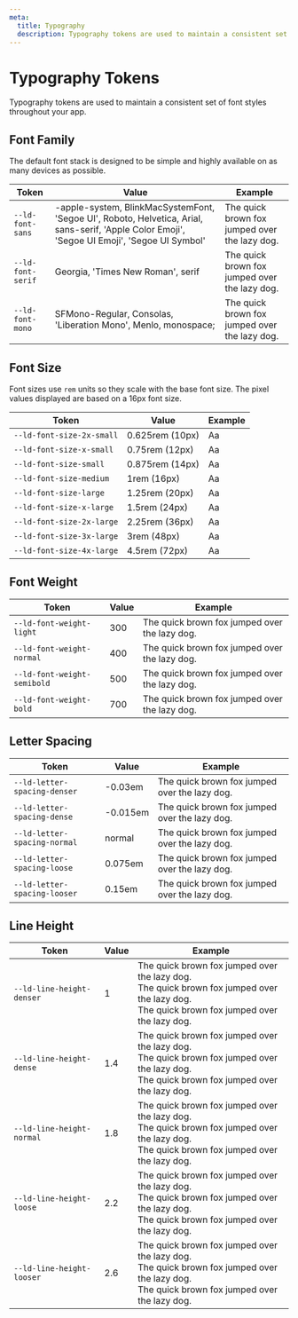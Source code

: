 ```yaml
---
meta:
  title: Typography
  description: Typography tokens are used to maintain a consistent set of font styles throughout your app.
---
```


# Typography Tokens

Typography tokens are used to maintain a consistent set of font styles throughout your app.

## Font Family

The default font stack is designed to be simple and highly available on as many devices as possible.

| Token             | Value                                                                                                                                         | Example                                                                                              |
| ----------------- | --------------------------------------------------------------------------------------------------------------------------------------------- | ---------------------------------------------------------------------------------------------------- |
| `--ld-font-sans`  | -apple-system, BlinkMacSystemFont, 'Segoe UI', Roboto, Helvetica, Arial, sans-serif, 'Apple Color Emoji', 'Segoe UI Emoji', 'Segoe UI Symbol' | <span style="font-family: var(--ld-font-sans)">The quick brown fox jumped over the lazy dog.</span>  |
| `--ld-font-serif` | Georgia, 'Times New Roman', serif                                                                                                             | <span style="font-family: var(--ld-font-serif)">The quick brown fox jumped over the lazy dog.</span> |
| `--ld-font-mono`  | SFMono-Regular, Consolas, 'Liberation Mono', Menlo, monospace;                                                                                | <span style="font-family: var(--ld-font-mono)">The quick brown fox jumped over the lazy dog.</span>  |

## Font Size

Font sizes use `rem` units so they scale with the base font size. The pixel values displayed are based on a 16px font size.

| Token                     | Value           | Example                                                         |
| ------------------------- | --------------- | --------------------------------------------------------------- |
| `--ld-font-size-2x-small` | 0.625rem (10px) | <span style="font-size: var(--ld-font-size-2x-small)">Aa</span> |
| `--ld-font-size-x-small`  | 0.75rem (12px)  | <span style="font-size: var(--ld-font-size-x-small)">Aa</span>  |
| `--ld-font-size-small`    | 0.875rem (14px) | <span style="font-size: var(--ld-font-size-small)">Aa</span>    |
| `--ld-font-size-medium`   | 1rem (16px)     | <span style="font-size: var(--ld-font-size-medium)">Aa</span>   |
| `--ld-font-size-large`    | 1.25rem (20px)  | <span style="font-size: var(--ld-font-size-large)">Aa</span>    |
| `--ld-font-size-x-large`  | 1.5rem (24px)   | <span style="font-size: var(--ld-font-size-x-large)">Aa</span>  |
| `--ld-font-size-2x-large` | 2.25rem (36px)  | <span style="font-size: var(--ld-font-size-2x-large)">Aa</span> |
| `--ld-font-size-3x-large` | 3rem (48px)     | <span style="font-size: var(--ld-font-size-3x-large)">Aa</span> |
| `--ld-font-size-4x-large` | 4.5rem (72px)   | <span style="font-size: var(--ld-font-size-4x-large)">Aa</span> |

## Font Weight

| Token                       | Value | Example                                                                                                         |
| --------------------------- | ----- | --------------------------------------------------------------------------------------------------------------- |
| `--ld-font-weight-light`    | 300   | <span style="font-weight: var(--ld-font-weight-light);">The quick brown fox jumped over the lazy dog.</span>    |
| `--ld-font-weight-normal`   | 400   | <span style="font-weight: var(--ld-font-weight-normal);">The quick brown fox jumped over the lazy dog.</span>   |
| `--ld-font-weight-semibold` | 500   | <span style="font-weight: var(--ld-font-weight-semibold);">The quick brown fox jumped over the lazy dog.</span> |
| `--ld-font-weight-bold`     | 700   | <span style="font-weight: var(--ld-font-weight-bold);">The quick brown fox jumped over the lazy dog.</span>     |

## Letter Spacing

| Token                        | Value    | Example                                                                                                             |
| ---------------------------- | -------- | ------------------------------------------------------------------------------------------------------------------- |
| `--ld-letter-spacing-denser` | -0.03em  | <span style="letter-spacing: var(--ld-letter-spacing-denser);">The quick brown fox jumped over the lazy dog.</span> |
| `--ld-letter-spacing-dense`  | -0.015em | <span style="letter-spacing: var(--ld-letter-spacing-dense);">The quick brown fox jumped over the lazy dog.</span>  |
| `--ld-letter-spacing-normal` | normal   | <span style="letter-spacing: var(--ld-letter-spacing-normal);">The quick brown fox jumped over the lazy dog.</span> |
| `--ld-letter-spacing-loose`  | 0.075em  | <span style="letter-spacing: var(--ld-letter-spacing-loose);">The quick brown fox jumped over the lazy dog.</span>  |
| `--ld-letter-spacing-looser` | 0.15em   | <span style="letter-spacing: var(--ld-letter-spacing-looser);">The quick brown fox jumped over the lazy dog.</span> |

## Line Height

| Token                     | Value | Example                                                                                                                                                                                                       |
| ------------------------- | ----- | ------------------------------------------------------------------------------------------------------------------------------------------------------------------------------------------------------------- |
| `--ld-line-height-denser` | 1     | <div style="line-height: var(--ld-line-height-denser);">The quick brown fox jumped over the lazy dog.<br>The quick brown fox jumped over the lazy dog.<br>The quick brown fox jumped over the lazy dog.</div> |
| `--ld-line-height-dense`  | 1.4   | <div style="line-height: var(--ld-line-height-dense);">The quick brown fox jumped over the lazy dog.<br>The quick brown fox jumped over the lazy dog.<br>The quick brown fox jumped over the lazy dog.</div>  |
| `--ld-line-height-normal` | 1.8   | <div style="line-height: var(--ld-line-height-normal);">The quick brown fox jumped over the lazy dog.<br>The quick brown fox jumped over the lazy dog.<br>The quick brown fox jumped over the lazy dog.</div> |
| `--ld-line-height-loose`  | 2.2   | <div style="line-height: var(--ld-line-height-loose);">The quick brown fox jumped over the lazy dog.<br>The quick brown fox jumped over the lazy dog.<br>The quick brown fox jumped over the lazy dog.</div>  |
| `--ld-line-height-looser` | 2.6   | <div style="line-height: var(--ld-line-height-looser);">The quick brown fox jumped over the lazy dog.<br>The quick brown fox jumped over the lazy dog.<br>The quick brown fox jumped over the lazy dog.</div> |
